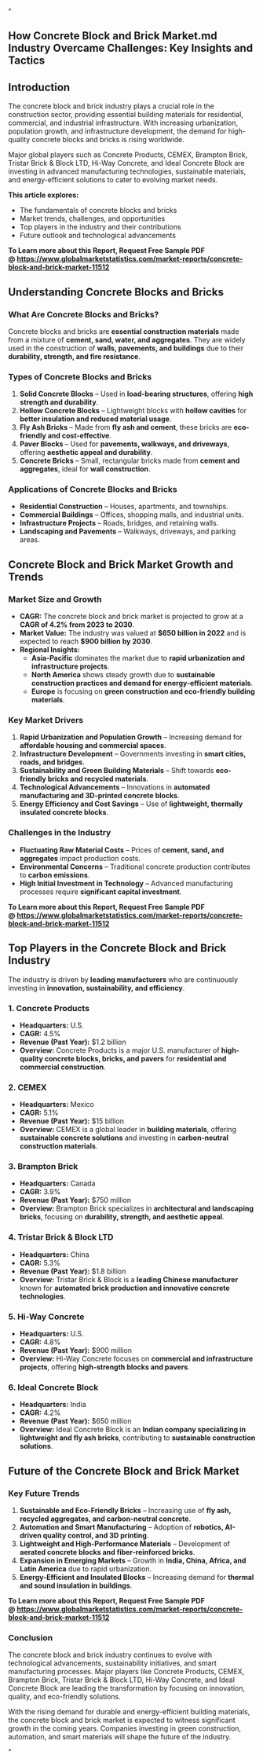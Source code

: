 "<h2><strong>How Concrete Block and Brick Market.md Industry Overcame Challenges: Key Insights and Tactics</strong></h2><h2><strong>Introduction</strong></h2>
<p data-start=""254"" data-end=""614"">The concrete block and brick industry plays a crucial role in the construction sector, providing essential building materials for residential, commercial, and industrial infrastructure. With increasing urbanization, population growth, and infrastructure development, the demand for high-quality concrete blocks and bricks is rising worldwide.</p>
<p data-start=""616"" data-end=""908"">Major global players such as Concrete Products, CEMEX, Brampton Brick, Tristar Brick &amp; Block LTD, Hi-Way Concrete, and Ideal Concrete Block are investing in advanced manufacturing technologies, sustainable materials, and energy-efficient solutions to cater to evolving market needs.</p>
<p data-start=""910"" data-end=""934""><strong>This article explores:</strong></p>
<ul data-start=""935"" data-end=""1156"">
<li data-start=""935"" data-end=""989"">The fundamentals of concrete blocks and bricks</li>
<li data-start=""990"" data-end=""1042"">Market trends, challenges, and opportunities</li>
<li data-start=""1043"" data-end=""1102"">Top players in the industry and their contributions</li>
<li data-start=""1103"" data-end=""1156"">Future outlook and technological advancements</li>
</ul>
<p><strong>To Learn more about this Report, Request Free Sample PDF @&nbsp;<a href=""https://www.globalmarketstatistics.com/market-reports/concrete-block-and-brick-market-11512"">https://www.globalmarketstatistics.com/market-reports/concrete-block-and-brick-market-11512</a></strong></p>
<h2 data-start=""1163"" data-end=""1212""><strong data-start=""1166"" data-end=""1210"">Understanding Concrete Blocks and Bricks</strong></h2>
<h3 data-start=""1214"" data-end=""1260""><strong data-start=""1218"" data-end=""1258"">What Are Concrete Blocks and Bricks?</strong></h3>
<p data-start=""1262"" data-end=""1535"">Concrete blocks and bricks are <strong data-start=""1293"" data-end=""1329"">essential construction materials</strong> made from a mixture of <strong data-start=""1353"" data-end=""1392"">cement, sand, water, and aggregates</strong>. They are widely used in the construction of <strong data-start=""1438"" data-end=""1473"">walls, pavements, and buildings</strong> due to their <strong data-start=""1487"" data-end=""1532"">durability, strength, and fire resistance</strong>.</p>
<h3 data-start=""1537"" data-end=""1582""><strong data-start=""1541"" data-end=""1580"">Types of Concrete Blocks and Bricks</strong></h3>
<ol data-start=""1584"" data-end=""2184"">
<li data-start=""1584"" data-end=""1696""><strong data-start=""1587"" data-end=""1612"">Solid Concrete Blocks</strong> &ndash; Used in <strong data-start=""1623"" data-end=""1650"">load-bearing structures</strong>, offering <strong data-start=""1661"" data-end=""1693"">high strength and durability</strong>.</li>
<li data-start=""1697"" data-end=""1828""><strong data-start=""1700"" data-end=""1726"">Hollow Concrete Blocks</strong> &ndash; Lightweight blocks with <strong data-start=""1753"" data-end=""1772"">hollow cavities</strong> for <strong data-start=""1777"" data-end=""1825"">better insulation and reduced material usage</strong>.</li>
<li data-start=""1829"" data-end=""1942""><strong data-start=""1832"" data-end=""1850"">Fly Ash Bricks</strong> &ndash; Made from <strong data-start=""1863"" data-end=""1885"">fly ash and cement</strong>, these bricks are <strong data-start=""1904"" data-end=""1939"">eco-friendly and cost-effective</strong>.</li>
<li data-start=""1943"" data-end=""2061""><strong data-start=""1946"" data-end=""1962"">Paver Blocks</strong> &ndash; Used for <strong data-start=""1974"" data-end=""2012"">pavements, walkways, and driveways</strong>, offering <strong data-start=""2023"" data-end=""2058"">aesthetic appeal and durability</strong>.</li>
<li data-start=""2062"" data-end=""2184""><strong data-start=""2065"" data-end=""2084"">Concrete Bricks</strong> &ndash; Small, rectangular bricks made from <strong data-start=""2123"" data-end=""2148"">cement and aggregates</strong>, ideal for <strong data-start=""2160"" data-end=""2181"">wall construction</strong>.</li>
</ol>
<h3 data-start=""2186"" data-end=""2238""><strong data-start=""2190"" data-end=""2236"">Applications of Concrete Blocks and Bricks</strong></h3>
<ul data-start=""2240"" data-end=""2534"">
<li data-start=""2240"" data-end=""2309""><strong data-start=""2242"" data-end=""2270"">Residential Construction</strong> &ndash; Houses, apartments, and townships.</li>
<li data-start=""2310"" data-end=""2387""><strong data-start=""2312"" data-end=""2336"">Commercial Buildings</strong> &ndash; Offices, shopping malls, and industrial units.</li>
<li data-start=""2388"" data-end=""2458""><strong data-start=""2390"" data-end=""2417"">Infrastructure Projects</strong> &ndash; Roads, bridges, and retaining walls.</li>
<li data-start=""2459"" data-end=""2534""><strong data-start=""2461"" data-end=""2490"">Landscaping and Pavements</strong> &ndash; Walkways, driveways, and parking areas.</li>
</ul>
<h2 data-start=""2541"" data-end=""2599""><strong data-start=""2544"" data-end=""2597"">Concrete Block and Brick Market Growth and Trends</strong></h2>
<h3 data-start=""2601"" data-end=""2633""><strong data-start=""2605"" data-end=""2631"">Market Size and Growth</strong></h3>
<ul data-start=""2634"" data-end=""3225"">
<li data-start=""2634"" data-end=""2745""><strong data-start=""2636"" data-end=""2645"">CAGR:</strong> The concrete block and brick market is projected to grow at a <strong data-start=""2708"" data-end=""2742"">CAGR of 4.2% from 2023 to 2030</strong>.</li>
<li data-start=""2746"" data-end=""2870""><strong data-start=""2748"" data-end=""2765"">Market Value:</strong> The industry was valued at <strong data-start=""2793"" data-end=""2817"">$650 billion in 2022</strong> and is expected to reach <strong data-start=""2843"" data-end=""2867"">$900 billion by 2030</strong>.</li>
<li data-start=""2871"" data-end=""3225""><strong data-start=""2873"" data-end=""2895"">Regional Insights:</strong>
<ul data-start=""2900"" data-end=""3225"">
<li data-start=""2900"" data-end=""3000""><strong data-start=""2902"" data-end=""2918"">Asia-Pacific</strong> dominates the market due to <strong data-start=""2947"" data-end=""2997"">rapid urbanization and infrastructure projects</strong>.</li>
<li data-start=""3003"" data-end=""3133""><strong data-start=""3005"" data-end=""3022"">North America</strong> shows steady growth due to <strong data-start=""3050"" data-end=""3130"">sustainable construction practices and demand for energy-efficient materials</strong>.</li>
<li data-start=""3136"" data-end=""3225""><strong data-start=""3138"" data-end=""3148"">Europe</strong> is focusing on <strong data-start=""3164"" data-end=""3222"">green construction and eco-friendly building materials</strong>.</li>
</ul>
</li>
</ul>
<h3 data-start=""3227"" data-end=""3255""><strong data-start=""3231"" data-end=""3253"">Key Market Drivers</strong></h3>
<ol data-start=""3256"" data-end=""3813"">
<li data-start=""3256"" data-end=""3375""><strong data-start=""3259"" data-end=""3303"">Rapid Urbanization and Population Growth</strong> &ndash; Increasing demand for <strong data-start=""3328"" data-end=""3372"">affordable housing and commercial spaces</strong>.</li>
<li data-start=""3376"" data-end=""3476""><strong data-start=""3379"" data-end=""3409"">Infrastructure Development</strong> &ndash; Governments investing in <strong data-start=""3437"" data-end=""3473"">smart cities, roads, and bridges</strong>.</li>
<li data-start=""3477"" data-end=""3593""><strong data-start=""3480"" data-end=""3527"">Sustainability and Green Building Materials</strong> &ndash; Shift towards <strong data-start=""3544"" data-end=""3590"">eco-friendly bricks and recycled materials</strong>.</li>
<li data-start=""3594"" data-end=""3706""><strong data-start=""3597"" data-end=""3627"">Technological Advancements</strong> &ndash; Innovations in <strong data-start=""3645"" data-end=""3703"">automated manufacturing and 3D-printed concrete blocks</strong>.</li>
<li data-start=""3707"" data-end=""3813""><strong data-start=""3710"" data-end=""3748"">Energy Efficiency and Cost Savings</strong> &ndash; Use of <strong data-start=""3758"" data-end=""3810"">lightweight, thermally insulated concrete blocks</strong>.</li>
</ol>
<h3 data-start=""3815"" data-end=""3851""><strong data-start=""3819"" data-end=""3849"">Challenges in the Industry</strong></h3>
<ul data-start=""3852"" data-end=""4187"">
<li data-start=""3852"" data-end=""3960""><strong data-start=""3854"" data-end=""3888"">Fluctuating Raw Material Costs</strong> &ndash; Prices of <strong data-start=""3901"" data-end=""3933"">cement, sand, and aggregates</strong> impact production costs.</li>
<li data-start=""3961"" data-end=""4062""><strong data-start=""3963"" data-end=""3989"">Environmental Concerns</strong> &ndash; Traditional concrete production contributes to <strong data-start=""4039"" data-end=""4059"">carbon emissions</strong>.</li>
<li data-start=""4063"" data-end=""4187""><strong data-start=""4065"" data-end=""4106"">High Initial Investment in Technology</strong> &ndash; Advanced manufacturing processes require <strong data-start=""4150"" data-end=""4184"">significant capital investment</strong>.</li>
</ul>
<p><strong>To Learn more about this Report, Request Free Sample PDF @&nbsp;<a href=""https://www.globalmarketstatistics.com/market-reports/concrete-block-and-brick-market-11512"">https://www.globalmarketstatistics.com/market-reports/concrete-block-and-brick-market-11512</a></strong></p>
<h2 data-start=""4194"" data-end=""4255""><strong data-start=""4197"" data-end=""4253"">Top Players in the Concrete Block and Brick Industry</strong></h2>
<p data-start=""4257"" data-end=""4392"">The industry is driven by <strong data-start=""4283"" data-end=""4308"">leading manufacturers</strong> who are continuously investing in <strong data-start=""4343"" data-end=""4389"">innovation, sustainability, and efficiency</strong>.</p>
<h3 data-start=""4394"" data-end=""4424""><strong data-start=""4398"" data-end=""4422"">1. Concrete Products</strong></h3>
<ul data-start=""4425"" data-end=""4682"">
<li data-start=""4425"" data-end=""4451""><strong data-start=""4427"" data-end=""4444"">Headquarters:</strong> U.S.</li>
<li data-start=""4452"" data-end=""4470""><strong data-start=""4454"" data-end=""4463"">CAGR:</strong> 4.5%</li>
<li data-start=""4471"" data-end=""4512""><strong data-start=""4473"" data-end=""4497"">Revenue (Past Year):</strong> $1.2 billion</li>
<li data-start=""4513"" data-end=""4682""><strong data-start=""4515"" data-end=""4528"">Overview:</strong> Concrete Products is a major U.S. manufacturer of <strong data-start=""4579"" data-end=""4631"">high-quality concrete blocks, bricks, and pavers</strong> for <strong data-start=""4636"" data-end=""4679"">residential and commercial construction</strong>.</li>
</ul>
<h3 data-start=""4684"" data-end=""4702""><strong data-start=""4688"" data-end=""4700"">2. CEMEX</strong></h3>
<ul data-start=""4703"" data-end=""4965"">
<li data-start=""4703"" data-end=""4731""><strong data-start=""4705"" data-end=""4722"">Headquarters:</strong> Mexico</li>
<li data-start=""4732"" data-end=""4750""><strong data-start=""4734"" data-end=""4743"">CAGR:</strong> 5.1%</li>
<li data-start=""4751"" data-end=""4791""><strong data-start=""4753"" data-end=""4777"">Revenue (Past Year):</strong> $15 billion</li>
<li data-start=""4792"" data-end=""4965""><strong data-start=""4794"" data-end=""4807"">Overview:</strong> CEMEX is a global leader in <strong data-start=""4836"" data-end=""4858"">building materials</strong>, offering <strong data-start=""4869"" data-end=""4903"">sustainable concrete solutions</strong> and investing in <strong data-start=""4921"" data-end=""4962"">carbon-neutral construction materials</strong>.</li>
</ul>
<h3 data-start=""4967"" data-end=""4994""><strong data-start=""4971"" data-end=""4992"">3. Brampton Brick</strong></h3>
<ul data-start=""4995"" data-end=""5234"">
<li data-start=""4995"" data-end=""5023""><strong data-start=""4997"" data-end=""5014"">Headquarters:</strong> Canada</li>
<li data-start=""5024"" data-end=""5042""><strong data-start=""5026"" data-end=""5035"">CAGR:</strong> 3.9%</li>
<li data-start=""5043"" data-end=""5084""><strong data-start=""5045"" data-end=""5069"">Revenue (Past Year):</strong> $750 million</li>
<li data-start=""5085"" data-end=""5234""><strong data-start=""5087"" data-end=""5100"">Overview:</strong> Brampton Brick specializes in <strong data-start=""5131"" data-end=""5171"">architectural and landscaping bricks</strong>, focusing on <strong data-start=""5185"" data-end=""5231"">durability, strength, and aesthetic appeal</strong>.</li>
</ul>
<h3 data-start=""5236"" data-end=""5274""><strong data-start=""5240"" data-end=""5272"">4. Tristar Brick &amp; Block LTD</strong></h3>
<ul data-start=""5275"" data-end=""5520"">
<li data-start=""5275"" data-end=""5302""><strong data-start=""5277"" data-end=""5294"">Headquarters:</strong> China</li>
<li data-start=""5303"" data-end=""5321""><strong data-start=""5305"" data-end=""5314"">CAGR:</strong> 5.3%</li>
<li data-start=""5322"" data-end=""5363""><strong data-start=""5324"" data-end=""5348"">Revenue (Past Year):</strong> $1.8 billion</li>
<li data-start=""5364"" data-end=""5520""><strong data-start=""5366"" data-end=""5379"">Overview:</strong> Tristar Brick &amp; Block is a <strong data-start=""5407"" data-end=""5439"">leading Chinese manufacturer</strong> known for <strong data-start=""5450"" data-end=""5517"">automated brick production and innovative concrete technologies</strong>.</li>
</ul>
<h3 data-start=""5522"" data-end=""5550""><strong data-start=""5526"" data-end=""5548"">5. Hi-Way Concrete</strong></h3>
<ul data-start=""5551"" data-end=""5773"">
<li data-start=""5551"" data-end=""5577""><strong data-start=""5553"" data-end=""5570"">Headquarters:</strong> U.S.</li>
<li data-start=""5578"" data-end=""5596""><strong data-start=""5580"" data-end=""5589"">CAGR:</strong> 4.8%</li>
<li data-start=""5597"" data-end=""5638""><strong data-start=""5599"" data-end=""5623"">Revenue (Past Year):</strong> $900 million</li>
<li data-start=""5639"" data-end=""5773""><strong data-start=""5641"" data-end=""5654"">Overview:</strong> Hi-Way Concrete focuses on <strong data-start=""5682"" data-end=""5724"">commercial and infrastructure projects</strong>, offering <strong data-start=""5735"" data-end=""5770"">high-strength blocks and pavers</strong>.</li>
</ul>
<h3 data-start=""5775"" data-end=""5808""><strong data-start=""5779"" data-end=""5806"">6. Ideal Concrete Block</strong></h3>
<ul data-start=""5809"" data-end=""6065"">
<li data-start=""5809"" data-end=""5836""><strong data-start=""5811"" data-end=""5828"">Headquarters:</strong> India</li>
<li data-start=""5837"" data-end=""5855""><strong data-start=""5839"" data-end=""5848"">CAGR:</strong> 4.2%</li>
<li data-start=""5856"" data-end=""5897""><strong data-start=""5858"" data-end=""5882"">Revenue (Past Year):</strong> $650 million</li>
<li data-start=""5898"" data-end=""6065""><strong data-start=""5900"" data-end=""5913"">Overview:</strong> Ideal Concrete Block is an <strong data-start=""5941"" data-end=""6006"">Indian company specializing in lightweight and fly ash bricks</strong>, contributing to <strong data-start=""6024"" data-end=""6062"">sustainable construction solutions</strong>.</li>
</ul>
<h2 data-start=""6072"" data-end=""6126""><strong data-start=""6075"" data-end=""6124"">Future of the Concrete Block and Brick Market</strong></h2>
<h3 data-start=""6128"" data-end=""6155""><strong data-start=""6132"" data-end=""6153"">Key Future Trends</strong></h3>
<ol data-start=""6156"" data-end=""6765"">
<li data-start=""6156"" data-end=""6283""><strong data-start=""6159"" data-end=""6198"">Sustainable and Eco-Friendly Bricks</strong> &ndash; Increasing use of <strong data-start=""6219"" data-end=""6280"">fly ash, recycled aggregates, and carbon-neutral concrete</strong>.</li>
<li data-start=""6284"" data-end=""6399""><strong data-start=""6287"" data-end=""6325"">Automation and Smart Manufacturing</strong> &ndash; Adoption of <strong data-start=""6340"" data-end=""6396"">robotics, AI-driven quality control, and 3D printing</strong>.</li>
<li data-start=""6400"" data-end=""6525""><strong data-start=""6403"" data-end=""6449"">Lightweight and High-Performance Materials</strong> &ndash; Development of <strong data-start=""6467"" data-end=""6522"">aerated concrete blocks and fiber-reinforced bricks</strong>.</li>
<li data-start=""6526"" data-end=""6647""><strong data-start=""6529"" data-end=""6562"">Expansion in Emerging Markets</strong> &ndash; Growth in <strong data-start=""6575"" data-end=""6618"">India, China, Africa, and Latin America</strong> due to rapid urbanization.</li>
<li data-start=""6648"" data-end=""6765""><strong data-start=""6651"" data-end=""6692"">Energy-Efficient and Insulated Blocks</strong> &ndash; Increasing demand for <strong data-start=""6717"" data-end=""6762"">thermal and sound insulation in buildings</strong>.</li>
</ol>
<p><strong>To Learn more about this Report, Request Free Sample PDF @&nbsp;<a href=""https://www.globalmarketstatistics.com/market-reports/concrete-block-and-brick-market-11512"">https://www.globalmarketstatistics.com/market-reports/concrete-block-and-brick-market-11512</a></strong></p>
<h3 data-start=""6767"" data-end=""6787""><strong data-start=""6771"" data-end=""6785"">Conclusion</strong></h3>
<p data-start=""6789"" data-end=""7185"">The concrete block and brick industry continues to evolve with technological advancements, sustainability initiatives, and smart manufacturing processes. Major players like Concrete Products, CEMEX, Brampton Brick, Tristar Brick &amp; Block LTD, Hi-Way Concrete, and Ideal Concrete Block are leading the transformation by focusing on innovation, quality, and eco-friendly solutions.</p>
<p data-start=""7187"" data-end=""7491"" data-is-last-node="""" data-is-only-node="""">With the rising demand for durable and energy-efficient building materials, the concrete block and brick market is expected to witness significant growth in the coming years. Companies investing in green construction, automation, and smart materials will shape the future of the industry.</p>"

